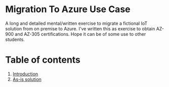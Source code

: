 # Migration To Azure Use Case
A long and detailed mental/written exercise to migrate a fictional IoT solution from on premise to Azure. I've written this as exercise to obtain AZ-900 and AZ-305 certifications. Hope it can be of some use to other students.

# Table of contents
1. [Introduction](pages/intro.md)
2. [As-is solution](pages/as-is.md)
